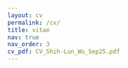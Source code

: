 ```yaml
---
layout: cv
permalink: /cv/
title: vitae
nav: true
nav_order: 3
cv_pdf: CV_Shih-Lun_Wu_Sep25.pdf
---
```

